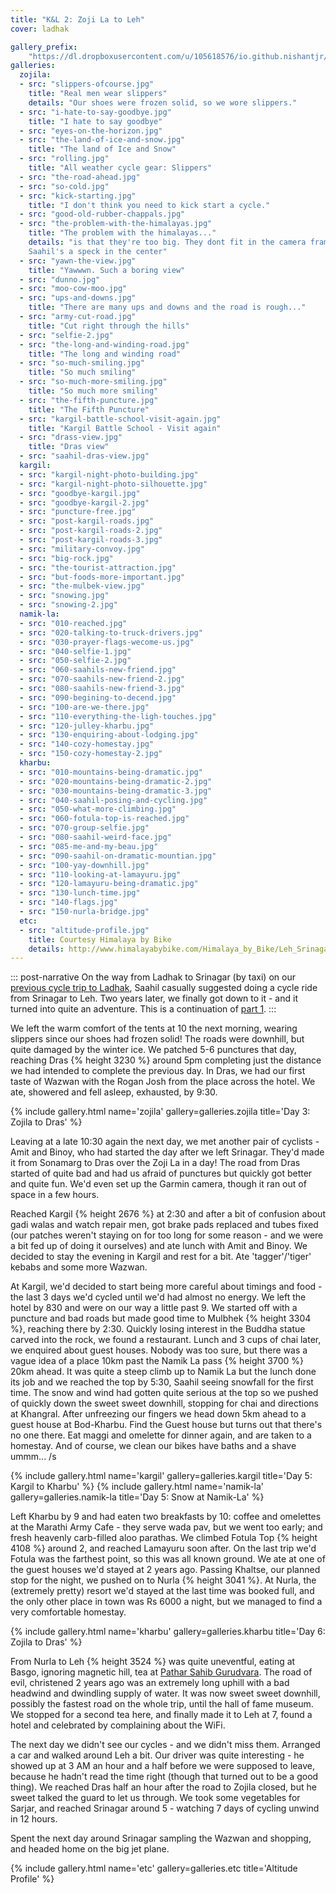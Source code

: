 ```yaml
---
title: "K&L 2: Zoji La to Leh"
cover: ladhak

gallery_prefix:
    "https://dl.dropboxusercontent.com/u/105618576/io.github.nishantjr/images/kashmir-and-ladhak"
galleries:
  zojila:
  - src: "slippers-ofcourse.jpg"
    title: "Real men wear slippers"
    details: "Our shoes were frozen solid, so we wore slippers."
  - src: "i-hate-to-say-goodbye.jpg"
    title: "I hate to say goodbye"
  - src: "eyes-on-the-horizon.jpg"
  - src: "the-land-of-ice-and-snow.jpg"
    title: "The land of Ice and Snow"
  - src: "rolling.jpg"
    title: "All weather cycle gear: Slippers"
  - src: "the-road-ahead.jpg"
  - src: "so-cold.jpg"
  - src: "kick-starting.jpg"
    title: "I don't think you need to kick start a cycle."
  - src: "good-old-rubber-chappals.jpg"
  - src: "the-problem-with-the-himalayas.jpg"
    title: "The problem with the himalayas..."
    details: "is that they're too big. They dont fit in the camera frame.
    Saahil's a speck in the center"
  - src: "yawn-the-view.jpg"
    title: "Yawwwn. Such a boring view"
  - src: "dunno.jpg"
  - src: "moo-cow-moo.jpg"
  - src: "ups-and-downs.jpg"
    title: "There are many ups and downs and the road is rough..."
  - src: "army-cut-road.jpg"
    title: "Cut right through the hills"
  - src: "selfie-2.jpg"
  - src: "the-long-and-winding-road.jpg"
    title: "The long and winding road"
  - src: "so-much-smiling.jpg"
    title: "So much smiling"
  - src: "so-much-more-smiling.jpg"
    title: "So much more smiling"
  - src: "the-fifth-puncture.jpg"
    title: "The Fifth Puncture"
  - src: "kargil-battle-school-visit-again.jpg"
    title: "Kargil Battle School - Visit again"
  - src: "drass-view.jpg"
    title: "Dras view"
  - src: "saahil-dras-view.jpg"
  kargil:
  - src: "kargil-night-photo-building.jpg"
  - src: "kargil-night-photo-silhouette.jpg"
  - src: "goodbye-kargil.jpg"
  - src: "goodbye-kargil-2.jpg"
  - src: "puncture-free.jpg"
  - src: "post-kargil-roads.jpg"
  - src: "post-kargil-roads-2.jpg"
  - src: "post-kargil-roads-3.jpg"
  - src: "military-convoy.jpg"
  - src: "big-rock.jpg"
  - src: "the-tourist-attraction.jpg"
  - src: "but-foods-more-important.jpg"
  - src: "the-mulbek-view.jpg"
  - src: "snowing.jpg"
  - src: "snowing-2.jpg"
  namik-la:
  - src: "010-reached.jpg"
  - src: "020-talking-to-truck-drivers.jpg"
  - src: "030-prayer-flags-wecome-us.jpg"
  - src: "040-selfie-1.jpg"
  - src: "050-selfie-2.jpg"
  - src: "060-saahils-new-friend.jpg"
  - src: "070-saahils-new-friend-2.jpg"
  - src: "080-saahils-new-friend-3.jpg"
  - src: "090-begining-to-decend.jpg"
  - src: "100-are-we-there.jpg"
  - src: "110-everything-the-ligh-touches.jpg"
  - src: "120-julley-kharbu.jpg"
  - src: "130-enquiring-about-lodging.jpg"
  - src: "140-cozy-homestay.jpg"
  - src: "150-cozy-homestay-2.jpg"
  kharbu:
  - src: "010-mountains-being-dramatic.jpg"
  - src: "020-mountains-being-dramatic-2.jpg"
  - src: "030-mountains-being-dramatic-3.jpg"
  - src: "040-saahil-posing-and-cycling.jpg"
  - src: "050-what-more-climbing.jpg"
  - src: "060-fotula-top-is-reached.jpg"
  - src: "070-group-selfie.jpg"
  - src: "080-saahil-weird-face.jpg"
  - src: "085-me-and-my-beau.jpg"
  - src: "090-saahil-on-dramatic-mountian.jpg"
  - src: "100-yay-downhill.jpg"
  - src: "110-looking-at-lamayuru.jpg"
  - src: "120-lamayuru-being-dramatic.jpg"
  - src: "130-lunch-time.jpg"
  - src: "140-flags.jpg"
  - src: "150-nurla-bridge.jpg"
  etc:
  - src: "altitude-profile.jpg"
    title: Courtesy Himalaya by Bike
    details: http://www.himalayabybike.com/Himalaya_by_Bike/Leh_Srinagar_route_info.html
---
```


::: post-narrative
On the way from Ladhak to Srinagar (by taxi) on our [previous cycle trip to
Ladhak](/blog/2013/09/13/jullay/), Saahil casually suggested doing a
cycle ride from Srinagar to Leh. Two years later, we finally got down to it -
and it turned into quite an adventure. This is a continuation of [part
1](/blog/2015/10/03/kashmir-and-ladhak-1/).
:::

We left the warm comfort of the tents at 10 the next morning, wearing slippers
since our shoes had frozen solid! The roads were downhill, but quite damaged by
the winter ice. We patched 5-6 punctures that day, reaching Dras {% height 3230 %}
around 5pm completing just the distance we had intended to complete the previous
day. In Dras, we had our first taste of Wazwan with the Rogan Josh from the
place across the hotel. We ate, showered and fell asleep, exhausted, by 9:30.

{% include gallery.html name='zojila' gallery=galleries.zojila title='Day 3: Zojila to Dras' %}

Leaving at a late 10:30 again the next day, we met another pair of cyclists -
Amit and Binoy, who had started the day after we left Srinagar. They'd made it
from Sonamarg to Dras over the Zoji La in a day! The road from Dras started of
quite bad and had us afraid of punctures but quickly got better and quite fun.
We'd even set up the Garmin camera, though it ran out of space in a few hours.

Reached Kargil {% height 2676 %} at 2:30 and after a bit of confusion about gadi
walas and watch repair men, got brake pads replaced and tubes fixed (our patches
weren't staying on for too long for some reason - and we were a bit fed up of
doing it ourselves) and ate lunch with Amit and Binoy. We decided to stay the
evening in Kargil and rest for a bit. Ate 'tagger'/'tiger' kebabs and some more
Wazwan. 

At Kargil, we'd decided to start being more careful about timings and food - the
last 3 days we'd cycled until we'd had almost no energy. We left the hotel by
830 and were on our way a little past 9. We started off with a puncture and bad
roads but made good time to Mulbhek {% height 3304 %}, reaching there by 2:30.
Quickly losing interest in the Buddha statue carved into the rock, we found a
restaurant. Lunch and 3 cups of chai later, we enquired about guest houses.
Nobody was too sure, but there was a vague idea of a place 10km past the Namik
La pass {% height 3700 %} 20km ahead.  It was quite a steep climb up to Namik La
but the lunch done its job and we reached the top by 5:30, Saahil seeing
snowfall for the first time. The snow and wind had gotten quite serious at the
top so we pushed of quickly down the sweet sweet downhill, stopping for chai and
directions at Khangral. After unfreezing our fingers we head down 5km ahead to a
guest house at Bod-Kharbu. Find the Guest house but turns out that there's no
one there. Eat maggi and omelette for dinner again, and are taken to a homestay.
And of course, we clean our bikes have baths and a shave ummm... /s

{% include gallery.html name='kargil' gallery=galleries.kargil title='Day 5: Kargil to Kharbu' %}
{% include gallery.html name='namik-la' gallery=galleries.namik-la title='Day 5: Snow at Namik-La' %}

Left Kharbu by 9 and had eaten two breakfasts by 10: coffee and omelettes at the
Marathi Army Cafe - they serve wada pav, but we went too early; and fresh
heavenly carb-filled aloo parathas. We climbed Fotula Top {% height 4108 %}
around 2, and reached Lamayuru soon after. On the last trip we'd Fotula was the
farthest point, so this was all known ground. We ate at one of the guest houses
we'd stayed at 2 years ago. Passing Khaltse, our planned stop for the night, we
pushed on to Nurla {% height 3041 %}. At Nurla, the (extremely pretty) resort
we'd stayed at the last time was booked full, and the only other place in town
was Rs 6000 a night, but we managed to find a very comfortable homestay.

{% include gallery.html name='kharbu' gallery=galleries.kharbu title='Day 6: Zojila to Dras' %}

From Nurla to Leh {% height 3524 %} was quite uneventful, eating at Basgo,
ignoring magnetic hill, tea at [Pathar Sahib Gurudvara]. The road of evil,
christened 2 years ago was an extremely long uphill with a bad headwind and
dwindling supply of water. It was now sweet sweet downhill, possibly the fastest
road on the whole trip, until the hall of fame museum. We stopped for a second
tea here, and finally made it to Leh at 7, found a hotel and celebrated by
complaining about the WiFi.

The next day we didn't see our cycles - and we didn't miss them. Arranged a car
and walked around Leh a bit. Our driver was quite interesting - he showed up at
3 AM an hour and a half before we were supposed to leave, because he hadn't read
the time right (though that turned out to be a good thing). We reached Dras
half an hour after the road to Zojila closed, but he sweet talked the guard to
let us through. We took some vegetables for Sarjar, and reached Srinagar around
5 - watching 7 days of cycling unwind in 12 hours.

Spent the next day around Srinagar sampling the Wazwan and shopping, and headed
home on the big jet plane.

{% include gallery.html name='etc' gallery=galleries.etc title='Altitude Profile' %}

[Pathar Sahib Gurudvara]: http://www.sikhiwiki.org/index.php/Gurdwara_Pathar_Sahib
